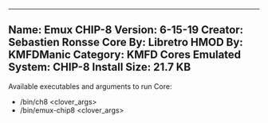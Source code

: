 -----------------------
Name: Emux CHIP-8
Version: 6-15-19
Creator: Sebastien Ronsse
Core By: Libretro
HMOD By: KMFDManic
Category: KMFD Cores
Emulated System: CHIP-8
Install Size: 21.7 KB
-----------------------
Available executables and arguments to run Core:
- /bin/ch8 <rom> <clover_args>
- /bin/emux-chip8 <rom> <clover_args>
